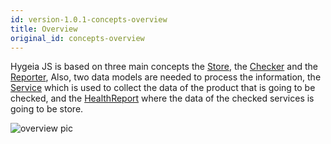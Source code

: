 ```yaml
---
id: version-1.0.1-concepts-overview
title: Overview
original_id: concepts-overview
---
```


[//]: <> (Hygeia esta basada en tres conceptos claves el Store, el checker y los reporters, a su vez necesita de dos modelos de datos el Service, para obtener los datos del servicio sobre el cual realiza la comprobacion, y el HealthReport que contiene los resultados de todos los Sevices comprobados.)

Hygeia JS is based on three main concepts the [Store](), the [Checker]() and the [Reporter](), Also, two data models are needed to process the information, the [Service]() which is used to collect the data of the product that is going to be checked, and the [HealthReport]() where the data of the checked services is going to be store.

![overview pic](/img/overview.svg)